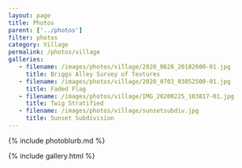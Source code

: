 ```yaml
---
layout: page
title: Photos
parent: ['../photos']
filter: photos
category: Village
permalink: /photos/village
galleries:
   - filename: /images/photos/village/2020_0628_20182600-01.jpg
     title: Briggs Alley Survey of Textures
   - filename: /images/photos/village/2020_0703_03052500-01.jpg
     title: Faded Flag
   - filename: /images/photos/village/IMG_20200225_103817-01.jpg
     title: Twig Stratified
   - filename: /images/photos/village/sunsetsubdiv.jpg
     title: Sunset Subdivision
---
```


{% include photoblurb.md %}

{% include gallery.html %}
